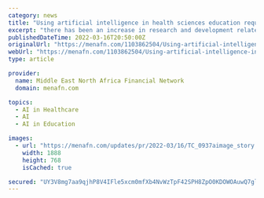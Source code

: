 ```yaml
---
category: news
title: "Using artificial intelligence in health sciences education requires interdisciplinary collaboration and risk assessment"
excerpt: "there has been an increase in research and development related to the use of artificial intelligence (AI) in health sciences education in fields such as medicine, nursing and occupational therapy."
publishedDateTime: 2022-03-16T20:50:00Z
originalUrl: "https://menafn.com/1103862504/Using-artificial-intelligence-in-health-sciences-education-requires-interdisciplinary-collaboration-and-risk-assessment"
webUrl: "https://menafn.com/1103862504/Using-artificial-intelligence-in-health-sciences-education-requires-interdisciplinary-collaboration-and-risk-assessment"
type: article

provider:
  name: Middle East North Africa Financial Network
  domain: menafn.com

topics:
  - AI in Healthcare
  - AI
  - AI in Education

images:
  - url: "https://menafn.com/updates/pr/2022-03/16/TC_0937aimage_story.jpg"
    width: 1888
    height: 768
    isCached: true

secured: "UY3V8mg7aa9qjhP8V4IFle5xcm0mfXb4NvWzTpF42SPH8ZpO0KDOWOAuwQ7gl2T6oj91hVq+uegxOgMY9ctHFxuzntf0L8gnoDFI7f425UajTL5oUHDzMqRO0XDGTPw/xu2IdnZFUsNHq5yauqiqpGtui5OiBtz3iqugmCT3XJlJTXzZbBwGJrsq+SF1+3mmS5mDGqRScHJAtxw1Y5vRamn1LQqP8/xLA7G5Mx4J4PGG7Xs24HnXgatua7dTn4Jl/KAaVgl/m4nBk6kb7iEedqNtNGiB+WkPWuHOBywRkldB7Vmty8Dd25ZrfLp3pc6W4aPOl2O7fWiyjaKK5k6gLWWWmdn9TaZcR0WDFG5MVfI=;nGPC2KGWmNYRwZ5yBcZaQA=="
---
```


